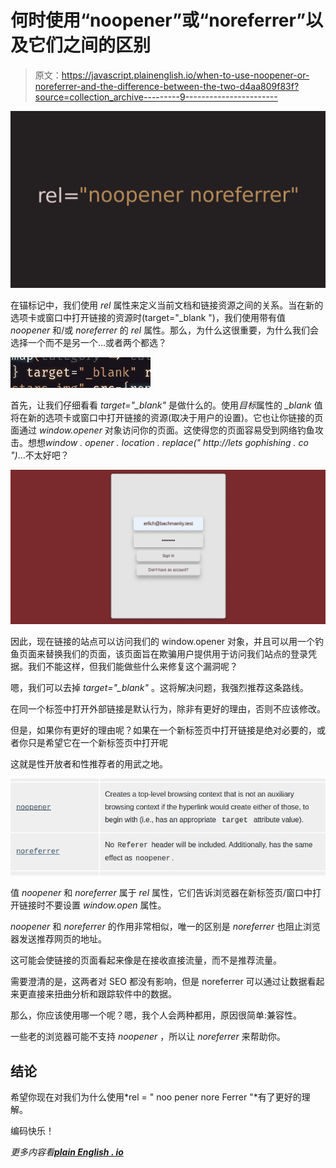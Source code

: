 # 何时使用“noopener”或“noreferrer”以及它们之间的区别

> 原文：<https://javascript.plainenglish.io/when-to-use-noopener-or-noreferrer-and-the-difference-between-the-two-d4aa809f83f?source=collection_archive---------9----------------------->

![](img/521f199bb8032aa413f028eeb0039f25.png)

在锚标记中，我们使用 *rel* 属性来定义当前文档和链接资源之间的关系。当在新的选项卡或窗口中打开链接的资源时(target="_blank ")，我们使用带有值 *noopener* 和/或 *noreferrer* 的 *rel* 属性。那么，为什么这很重要，为什么我们会选择一个而不是另一个…或者两个都选？

![](img/f0c929abbf543488b6b92448ac02b52f.png)

首先，让我们仔细看看 *target="_blank"* 是做什么的。使用*目标*属性的 *_blank* 值将在新的选项卡或窗口中打开链接的资源(取决于用户的设置)。它也让你链接的页面通过 *window.opener* 对象访问你的页面。这使得您的页面容易受到网络钓鱼攻击。想想*window . opener . location . replace(" http://lets gophishing . co ")*…不太好吧？

![](img/e71e6fbd6dee5ffa900e60761c9345e6.png)

因此，现在链接的站点可以访问我们的 window.opener 对象，并且可以用一个钓鱼页面来替换我们的页面，该页面旨在欺骗用户提供用于访问我们站点的登录凭据。我们不能这样，但我们能做些什么来修复这个漏洞呢？

嗯，我们可以去掉 *target="_blank"* 。这将解决问题，我强烈推荐这条路线。

在同一个标签中打开外部链接是默认行为，除非有更好的理由，否则不应该修改。

但是，如果你有更好的理由呢？如果在一个新标签页中打开链接是绝对必要的，或者你只是希望它在一个新标签页中打开呢

这就是性开放者和性推荐者的用武之地。

![](img/a97c8528c9e85a7b79c044d11eea524b.png)

值 *noopener* 和 *noreferrer* 属于 *rel* 属性，它们告诉浏览器在新标签页/窗口中打开链接时不要设置 *window.open* 属性。

*noopener* 和 *noreferrer* 的作用非常相似，唯一的区别是 *noreferrer* 也阻止浏览器发送推荐网页的地址。

这可能会使链接的页面看起来像是在接收直接流量，而不是推荐流量。

需要澄清的是，这两者对 SEO 都没有影响，但是 noreferrer 可以通过让数据看起来更直接来扭曲分析和跟踪软件中的数据。

那么，你应该使用哪一个呢？嗯，我个人会两种都用，原因很简单:兼容性。

一些老的浏览器可能不支持 *noopener* ，所以让 *noreferrer* 来帮助你。

## 结论

希望你现在对我们为什么使用*rel = " noo pener nore Ferrer "*有了更好的理解。

编码快乐！

*更多内容看*[***plain English . io***](https://plainenglish.io/)